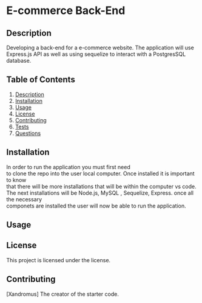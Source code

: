 # E-commerce Back-End

## Description
Developing a back-end for a e-commerce website. The application will use Express.js API as well as using sequelize to interact with a  PostgresSQL database.

## Table of Contents
1. [Description](#description)
2. [Installation](#installation)
3. [Usage](#usage)
4. [License](#license)
5. [Contributing](#contributing)
6. [Tests](#tests)
7. [Questions](#questions)

## Installation
In order to run the application you must first need  
to clone the repo into the user local computer. Once installed it is important to know  
that there will be more installations that will be within the computer vs code. The next
 installations will be Node.js, MySQL , Sequelize, Express. once all the necessary      
componets are installed the user will now be able to run the application.
## Usage

## License
This project is licensed under the  license.

## Contributing
[Xandromus] The creator of the starter code.



